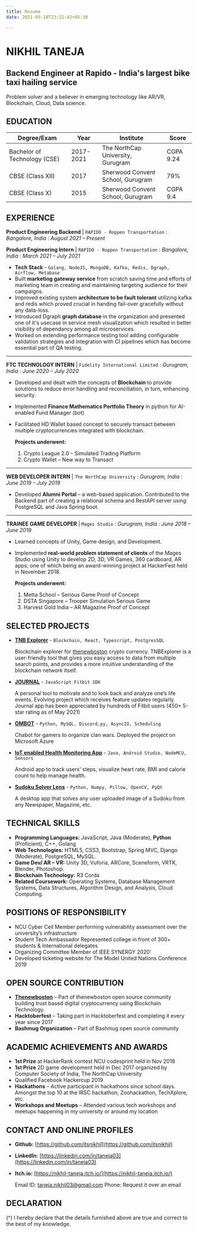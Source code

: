 ```yaml
---
title: Resume
date: 2021-05-10T23:21:42+05:30

---
```

# NIKHIL TANEJA

## Backend Engineer at Rapido - India's largest bike taxi hailing service

Problem solver and a believer in emerging technology like AR/VR, Blockchain, Cloud, Data science.

## EDUCATION

| Degree/Exam | Year | Institute | Score |
| --- | --- | --- | --- |
| Bachelor of Technology (CSE) | 2017-2021 | The NorthCap University, Gurugram | CGPA 9.24 |
| CBSE (Class XII) | 2017 | Sherwood Convent School, Gurugram | 79% |
| CBSE (Class X) | 2015 | Sherwood Convent School, Gurugram | CGPA 9.4 |

## EXPERIENCE

**Product Engineering Backend** | `RAPIDO - Roppen Transportation`
: _Bangalore, India_
: _August 2021 – Present_

**Product Engineering Intern** | `RAPIDO - Roppen Transportation`
: _Bangalore, India_
: _March 2021 – July 2021_

* **Tech Stack** - `Golang, NodeJS, MongoDB, Kafka, Redis, Dgraph, Airflow, Metabase`
* Built **marketing gateway service** from scratch saving time and efforts of marketing team in creating and maintaining targeting audience for their campaigns.
* Improved existing system **architecture to be fault tolerant** utilizing kafka and redis which proved crucial in handing fail-over gracefully without any data-loss.
* Introduced Dgraph **graph database** in the organization and presented one of it's usecase in service mesh visualization which resulted in better visibility of dependancy among all microservices.
* Worked on extending performance testing tool adding configurable validation strategies and integration with CI pipelines which has become essential part of QA testing.

***

**FTC TECHNOLOGY INTERN** | `Fidelity International Limited`
: _Gurugram, India_
: _June 2020 – July 2020_

* Developed and dealt with the concepts of **Blockchain** to provide solutions to reduce error handling
  and reconciliation, in turn, enhancing security.
* Implemented **Finance Mathematics Portfolio Theory** in python for AI-enabled Fund Manager (bot)
* Facilitated HD Wallet based concept to securely transact between multiple cryptocurrencies
  integrated with blockchain.

  **Projects underwent:**
  1. Crypto League 2.0 – Simulated Trading Platform
  2. Crypto Wallet – New way to Transact

***

**WEB DEVELOPER INTERN** | `The NorthCap University`
: _Gurugram, India_
: _June 2019 – July 2019_

* Developed **Alumni Portal** – a web-based application. Contributed to the Backend part of creating a relational schema and RestAPI server using PostgreSQL and Java Spring boot.

***

**TRAINEE GAME DEVELOPER** | `Mages Studio`
: _Gurugram, India_
: _June 2018 – June 2019_

* Learned concepts of Unity, Game design, and Development.
* Implemented **real-world problem statement of clients** of the Mages Studio using Unity to develop 2D, 3D, VR Games, 360 cardboard, AR apps; one of which being an award-winning project at HackerFest held in November 2018.

  **Projects underwent:**
  1. Metta School – Serious Game Proof of Concept
  2. DSTA Singapore – Trooper Simulation Serious Game
  3. Harvest Gold India – AR Magazine Proof of Concept

## SELECTED PROJECTS

* [**TNB Explorer**](https://tnbexplorer.com) - `Blockchain, React, Typescript, PostgresSQL`

  Blockchain explorer for [thenewboston](https://www.thenewboston.com/) crypto currency. TNBExplorer is a user-friendly tool that gives you easy access to data from multiple search points, and provides a more intuitive understanding of the blockchain network itself.
* [**JOURNAL**](https://gallery.fitbit.com/details/54e930eb-bec8-4697-ab40-0147a43a6da2) - `JavaScript Fitbit SDK`

  A personal tool to motivate and to look back and analyze one’s life events. Evolving project which receives feature updates regularly. Journal app has been appreciated by hundreds of Fitbit users (450+ 5-star rating as of May 2021)
* [**GMBOT**](https://itsnikhil.github.io/gmbot-site) - `Python, MySQL, Discord.py, AsyncIO, Scheduling`

  Chabot for gamers to organize clan wars. Deployed the project on Microsoft Azure
* [**IoT enabled Health Monitoring App**](https://github.com/itsnikhil/HealthApp) - `Java, Android Studio, NodeMCU, Sensors`

  Android app to track users’ steps, visualize heart rate, BMI and calorie count to help manage health.
* [**Sudoku Solver Lens**](https://www.youtube.com/watch?v=NOeJ7c0k0XY) - `Python, Numpy, Pillow, OpenCV, PyQt`

  A desktop app that solves any user uploaded image of a Sudoku from any Newspaper, Magazine, etc.

## TECHNICAL SKILLS

* **Programming Languages:** JavaScript, Java (Moderate), **Python** (Proficient), C++, Golang
* **Web Technologies:** HTML5, CSS3, Bootstrap, Spring MVC, Django (Moderate), PostgreSQL, MySQL.
* **Game Dev/ AR – VR:** Unity 3D, Vuforia, ARCore, Sceneform, VRTK, Blender, Photoshop.
* **Blockchain Technology:** R3 Corda
* **Related Coursework:** Operating Systems, Database Management Systems, Data Structures,
  Algorithm Design, and Analysis, Cloud Computing.

## POSITIONS OF RESPONSIBILITY

* NCU Cyber Cell Member performing vulnerability assessment over the university’s infrastructure
* Student Tech Ambassador Represented college in front of 300+ students & International delegates
* Organizing Committee Member of IEEE SYNERGY 2020’
* Developed ticketing website for The Model United Nations Conference 2019

## OPEN SOURCE CONTRIBUTION

* [**Thenewboston**](https://github.com/orgs/thenewboston-developers/people?query=itsnikhil) – Part of thenewboston open source community building trust based digital
  cryptocurrency using Blockchain Technology.
* **Hacktoberfest** – Taking part in Hacktoberfest and completing it every year since 2017
* **Bashmug Organization** – Part of Bashmug open source community

## ACADEMIC ACHIEVEMENTS AND AWARDS

* **1st Prize** at HackerRank contest NCU codesprint held in Nov 2018
* **1st Prize** 2D game development held in Dec 2017 organized by Computer Society of India, The NorthCap University
* Qualified Facebook Hackercup 2019
* **Hackathons** – Active participant in hackathons since school days. Amongst the top 10 at the IRSC hackathon, Zoohackathon, TechXplore, etc.
* **Workshops and Meetups** – Attended various tech workshops and meetups happening in my university or around my location

## CONTACT AND ONLINE PROFILES

* **Github:** [https://github.com/itsnikhil](https://github.com/itsnikhil)
* **LinkedIn:** [https://linkedin.com/in/taneja03](https://linkedin.com/in/taneja03)
* **Itch.io:** [https://nikhil-taneja.itch.io/](https://nikhil-taneja.itch.io/)

    Email ID: taneja.nikhil03@gmail.com
    Phone: Request it over an email

## DECLARATION

(^)
I hereby declare that the details furnished above are true and correct to the best of my knowledge.